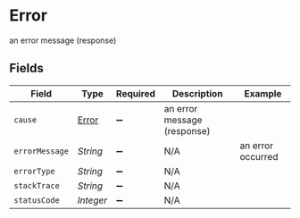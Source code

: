 # Error

an error message (response)


## Fields

| Field                                 | Type                                  | Required                              | Description                           | Example                               |
| ------------------------------------- | ------------------------------------- | ------------------------------------- | ------------------------------------- | ------------------------------------- |
| `cause`                               | [Error](../../models/shared/Error.md) | :heavy_minus_sign:                    | an error message (response)           |                                       |
| `errorMessage`                        | *String*                              | :heavy_minus_sign:                    | N/A                                   | an error occurred                     |
| `errorType`                           | *String*                              | :heavy_minus_sign:                    | N/A                                   |                                       |
| `stackTrace`                          | *String*                              | :heavy_minus_sign:                    | N/A                                   |                                       |
| `statusCode`                          | *Integer*                             | :heavy_minus_sign:                    | N/A                                   |                                       |